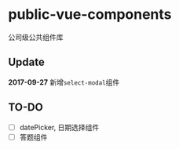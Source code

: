 # public-vue-components
公司级公共组件库

## Update

**2017-09-27**
新增`select-modal`组件

## TO-DO
- [ ] datePicker, 日期选择组件
- [ ] 答题组件